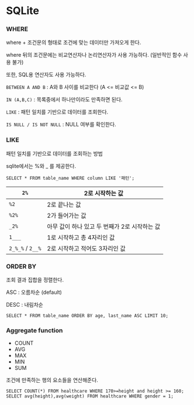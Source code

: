 # SQLite



### WHERE

where + 조건문의 형태로 조건에 맞는 데이터만 가져오게 한다.

where 뒤의 조건문에는 비교연산자나 논리연산자가 사용 가능하다. (일반적인 함수 사용 불가)

또한, SQL용 연산자도 사용 가능하다.

`BETWEEN A AND B` : A와 B 사이를 비교한다 (A <= 비교값 <= B)

`IN (A,B,C)` : 목록중에서 하나만이라도 만족하면 된다.

`LIKE` : 패턴 일치를 기반으로 데이터를 조회한다.

`IS NULL / IS NOT NULL` : NULL 여부를 확인한다.



### LIKE

패턴 일치를 기반으로 데이터를 조회하는 방법

sqlite에서는 %와 _ 를 제공한다.

```sqlite
SELECT * FROM table_name WHERE column LIKE '패턴';
```

| `2%`             | 2로 시작하는 값                               |
| ---------------- | --------------------------------------------- |
| `%2`             | 2로 끝나는 값                                 |
| `%2%`            | 2가 들어가는 값                               |
| `_2%`            | 아무 값이 하나 있고 두 번째가 2로 시작하는 값 |
| `1___`           | 1로 시작하고 총 4자리인 값                    |
| `2_%_%` / `2__%` | 2로 시작하고 적어도 3자리인 값                |



### ORDER BY

조회 결과 집합을 정렬한다.

ASC : 오름차순 (default)

DESC : 내림차순



```sqlite
SELECT * FROM table_name ORDER BY age, last_name ASC LIMIT 10;
```





### Aggregate function



- COUNT
- AVG
- MAX
- MIN
- SUM



조건에 만족하는 행의 요소들을 연산해준다.

```sqlite
SELECT COUNT(*) FROM healthcare WHERE 170>=height and height >= 160;
SELECT avg(height),avg(weight) FROM healthcare WHERE gender = 1;
```



